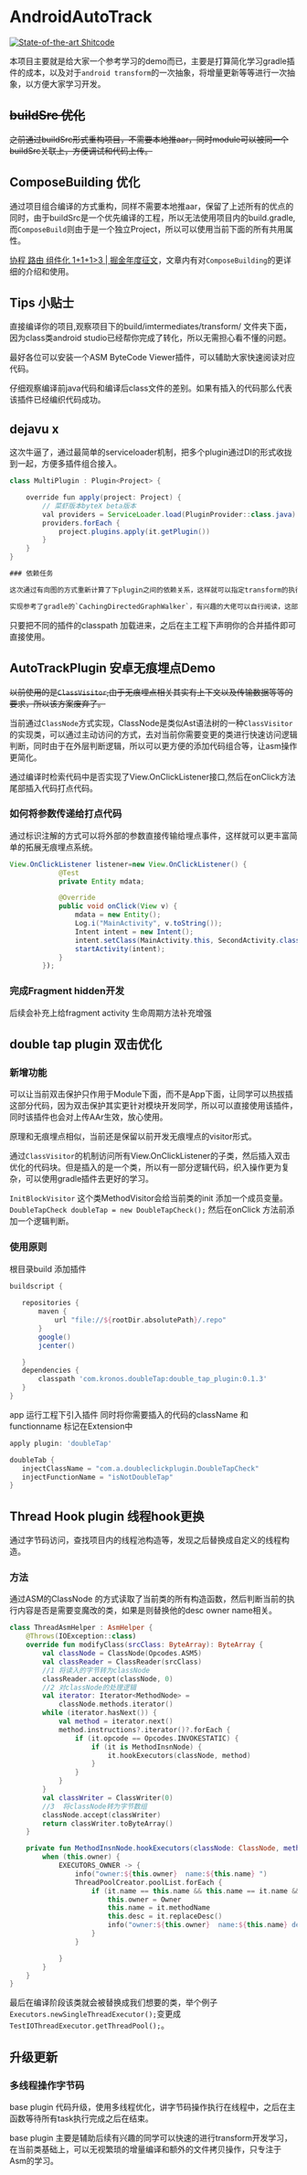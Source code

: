 # AndroidAutoTrack

[![State-of-the-art Shitcode](https://img.shields.io/static/v1?label=State-of-the-art&message=Shitcode&color=7B5804)](https://github.com/trekhleb/state-of-the-art-shitcode)


本项目主要就是给大家一个参考学习的demo而已，主要是打算简化学习gradle插件的成本，以及对于`android transform`的一次抽象，将增量更新等等进行一次抽象，以方便大家学习开发。

## ~~buildSrc 优化~~

~~之前通过buildSrc形式重构项目，不需要本地推aar，同时module可以被同一个buildSrc关联上，方便调试和代码上传。~~

## ComposeBuilding 优化

通过项目组合编译的方式重构，同样不需要本地推aar，保留了上述所有的优点的同时，由于buildSrc是一个优先编译的工程，所以无法使用项目内的build.gradle,而`ComposeBuild`则由于是一个独立Project，所以可以使用当前下面的所有共用属性。

[协程 路由 组件化 1+1+1>3 | 掘金年度征文](https://juejin.cn/post/6908232077200588814)，文章内有对`ComposeBuilding`的更详细的介绍和使用。

## Tips 小贴士

直接编译你的项目,观察项目下的build/imtermediates/transform/ 文件夹下面，因为class类android studio已经帮你完成了转化，所以无需担心看不懂的问题。

最好各位可以安装一个ASM ByteCode Viewer插件，可以辅助大家快速阅读对应代码。

仔细观察编译前java代码和编译后class文件的差别。如果有插入的代码那么代表该插件已经编织代码成功。

## dejavu x

这次牛逼了，通过最简单的serviceloader机制，把多个plugin通过DI的形式收拢到一起，方便多插件组合接入。

```java
class MultiPlugin : Plugin<Project> {

    override fun apply(project: Project) {
        // 菜虾版本byteX beta版本
        val providers = ServiceLoader.load(PluginProvider::class.java).toList()
        providers.forEach {
            project.plugins.apply(it.getPlugin())
        }
    }
}

### 依赖任务

这次通过有向图的方式重新计算了下plugin之间的依赖关系，这样就可以指定transform的执行顺序了。

实现参考了gradle的`CachingDirectedGraphWalker`，有兴趣的大佬可以自行阅读，这部分说实话，算法我不是特别熟悉。

```

只要把不同的插件的classpath 加载进来，之后在主工程下声明你的合并插件即可直接使用。

## AutoTrackPlugin 安卓无痕埋点Demo

~~以前使用的是`ClassVisitor`,由于无痕埋点相关其实有上下文以及传输数据等等的要求，所以该方案废弃了。~~

当前通过`ClassNode`方式实现，ClassNode是类似Ast语法树的一种`ClassVisitor`的实现类，可以通过主动访问的方式，去对当前你需要变更的类进行快速访问逻辑判断，同时由于在外层判断逻辑，所以可以更方便的添加代码组合等，让asm操作更简化。

通过编译时检索代码中是否实现了View.OnClickListener接口,然后在onClick方法尾部插入代码打点代码。

### 如何将参数传递给打点代码

通过标识注解的方式可以将外部的参数直接传输给埋点事件，这样就可以更丰富简单的拓展无痕埋点系统。

```java
View.OnClickListener listener=new View.OnClickListener() {
            @Test
            private Entity mdata;

            @Override
            public void onClick(View v) {
                mdata = new Entity();
                Log.i("MainActivity", v.toString());
                Intent intent = new Intent();
                intent.setClass(MainActivity.this, SecondActivity.class);
                startActivity(intent);
            }
        });
```

### 完成Fragment hidden开发

后续会补充上给fragment activity 生命周期方法补充增强

## double tap plugin 双击优化

### 新增功能

可以让当前双击保护只作用于Module下面，而不是App下面，让同学可以热拔插这部分代码，因为双击保护其实更针对模块开发同学，所以可以直接使用该插件，同时该插件也会对上传AAr生效，放心使用。

原理和无痕埋点相似，当前还是保留以前开发无痕埋点的visitor形式。

通过`ClassVisitor`的机制访问所有View.OnClickListener的子类，然后插入双击优化的代码块。但是插入的是一个类，所以有一部分逻辑代码，织入操作更为复杂，可以使用gradle插件去更好的学习。

`InitBlockVisitor` 这个类MethodVisitor会给当前类的init 添加一个成员变量。`DoubleTapCheck doubleTap = new DoubleTapCheck();` 然后在onClick 方法前添加一个逻辑判断。

### 使用原则

根目录build 添加插件

 ```gradle
buildscript {
    
    repositories {
        maven {
            url "file://${rootDir.absolutePath}/.repo"
        }
        google()
        jcenter()

    }
    dependencies {
        classpath 'com.kronos.doubleTap:double_tap_plugin:0.1.3'
    }
}
```

app 运行工程下引入插件 同时将你需要插入的代码的className 和functionname 标记在Extension中

 ```gradle
apply plugin: 'doubleTap'

doubleTab {
    injectClassName = "com.a.doubleclickplugin.DoubleTapCheck"
    injectFunctionName = "isNotDoubleTap"
}

```



## Thread Hook plugin 线程hook更换

通过字节码访问，查找项目内的线程池构造等，发现之后替换成自定义的线程构造。

### 方法

通过ASM的ClassNode 的方式读取了当前类的所有构造函数，然后判断当前的执行内容是否是需要变魔改的类，如果是则替换他的desc owner name相关。

~~~kotlin
class ThreadAsmHelper : AsmHelper {
    @Throws(IOException::class)
    override fun modifyClass(srcClass: ByteArray): ByteArray {
        val classNode = ClassNode(Opcodes.ASM5)
        val classReader = ClassReader(srcClass)
        //1 将读入的字节转为classNode
        classReader.accept(classNode, 0)
        //2 对classNode的处理逻辑
        val iterator: Iterator<MethodNode> =
            classNode.methods.iterator()
        while (iterator.hasNext()) {
            val method = iterator.next()
            method.instructions?.iterator()?.forEach {
                if (it.opcode == Opcodes.INVOKESTATIC) {
                    if (it is MethodInsnNode) {
                        it.hookExecutors(classNode, method)
                    }
                }
            }
        }
        val classWriter = ClassWriter(0)
        //3  将classNode转为字节数组
        classNode.accept(classWriter)
        return classWriter.toByteArray()
    }

    private fun MethodInsnNode.hookExecutors(classNode: ClassNode, methodNode: MethodNode) {
        when (this.owner) {
            EXECUTORS_OWNER -> {
                info("owner:${this.owner}  name:${this.name} ")
                ThreadPoolCreator.poolList.forEach {
                    if (it.name == this.name && this.name == it.name && this.owner == it.owner) {
                        this.owner = Owner
                        this.name = it.methodName
                        this.desc = it.replaceDesc()
                        info("owner:${this.owner}  name:${this.name} desc:${this.desc} ")
                    }
                }

            }
        }
    }
}
~~~

最后在编译阶段该类就会被替换成我们想要的类，举个例子`Executors.newSingleThreadExecutor();`变更成`TestIOThreadExecutor.getThreadPool();`。

## 升级更新

### 多线程操作字节码

base  plugin 代码升级，使用多线程优化，讲字节码操作执行在线程中，之后在主函数等待所有task执行完成之后在结束。

base plugin 主要是辅助后续有兴趣的同学可以快速的进行transform开发学习，在当前类基础上，可以无视繁琐的增量编译和额外的文件拷贝操作，只专注于Asm的学习。
